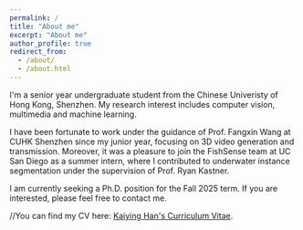 ```yaml
---
permalink: /
title: "About me"
excerpt: "About me"
author_profile: true
redirect_from: 
  - /about/
  - /about.html
---
```


I'm a senior year undergraduate student from the Chinese Univeristy of Hong Kong, Shenzhen. My research interest includes computer vision, multimedia and machine learning.

I have been fortunate to work under the guidance of Prof. Fangxin Wang at CUHK Shenzhen since my junior year, focusing on 3D video generation and transmission. Moreover, it was a pleasure to join the FishSense team at UC San Diego as a summer intern, where I contributed to underwater instance segmentation under the supervision of Prof. Ryan Kastner. 

I am currently seeking a Ph.D. position for the Fall 2025 term. If you are interested, please feel free to contact me.

//You can find my CV here: [Kaiying Han's Curriculum Vitae]([../assets/CV.pdf](https://github.com/original-doc/kaiying_han.github.io/blob/master/assets/CV.pdf)).

<br>
<br>
<br>
<script type="text/javascript" id="clustrmaps" src="//clustrmaps.com/map_v2.js?d=p9dWKAfHeD5OflPPZzy3zWbAjnfGfahpLNQSATRSjQM&cl=ffffff&w=a"></script>


